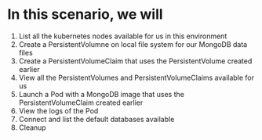 # In this scenario, we will

1. List all the kubernetes nodes available for us in this environment
2. Create a PersistentVolumne on local file system for our MongoDB data files
3. Create a PersistentVolumeClaim that uses the PersistentVolume created earlier
4. View all the PersistentVolumes and PersistentVolumeClaims available for us
5. Launch a Pod with a MongoDB image that uses the PersistentVolumeClaim created earlier
6. View the logs of the Pod
7. Connect and list the default databases available
8. Cleanup



